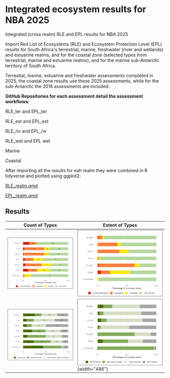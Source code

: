 # Integrated ecosystem results for NBA 2025

Integrated (cross realm) RLE and EPL results for NBA 2025

Import Red List of Ecosystems (RLE) and Ecosystem Protection Level (EPL) results for South Africa's terrestrial, marine, freshwater (river and wetlands) and estuarine realms, and for the coastal zone (selected types from terrestrial, marine and estuarine realms), and for the marine sub-Antarctic territory of South Africa.

Terrestial, marine, estuarine and freshwater assessments completed in 2025, the coastal zone results use these 2025 assessments, while for the sub-Antarctic the 2018 assessments are included.

**GitHub Repositories for each assessment detail the assessment workflows:**

RLE_ter and EPL_ter

RLE_est and EPL_est

RLE_riv and EPL_riv

RLE_wet and EPL wet

Marine

Coastal

After importing all the results for eah realm they were combined in R tidyverse and plotted using ggplot2:

[RLE_realm.qmd](RLE_realm.qmd)

[EPL_realm.qmd](EPL_realm.qmd)

## Results

| Count of Types | Extent of Types |
|----|----|
| ![](outputs/rle_count_plot.png) | ![](outputs/rle_ext_plot.png) |
| ![](outputs/epl_count_plot.png) | ![](outputs/epl_ext_plot.png){width="486"} |
